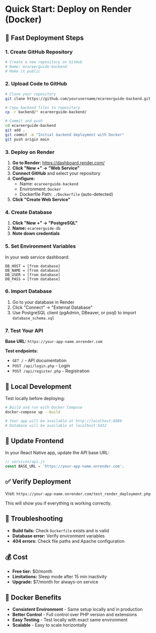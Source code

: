 # Quick Start: Deploy on Render (Docker)

## 🚀 Fast Deployment Steps

### 1. Create GitHub Repository
```bash
# Create a new repository on GitHub
# Name: ecareerguide-backend
# Make it public
```

### 2. Upload Code to GitHub
```bash
# Clone your repository
git clone https://github.com/yourusername/ecareerguide-backend.git

# Copy backend files to repository
cp -r backend/* ecareerguide-backend/

# Commit and push
cd ecareerguide-backend
git add .
git commit -m "Initial backend deployment with Docker"
git push origin main
```

### 3. Deploy on Render

1. **Go to Render:** https://dashboard.render.com/
2. **Click "New +" → "Web Service"**
3. **Connect GitHub** and select your repository
4. **Configure:**
   - Name: `ecareerguide-backend`
   - Environment: `Docker`
   - Dockerfile Path: `./Dockerfile` (auto-detected)
5. **Click "Create Web Service"**

### 4. Create Database

1. **Click "New +" → "PostgreSQL"**
2. **Name:** `ecareerguide-db`
3. **Note down credentials**

### 5. Set Environment Variables

In your web service dashboard:
```
DB_HOST = [from database]
DB_NAME = [from database]
DB_USER = [from database]
DB_PASS = [from database]
```

### 6. Import Database

1. Go to your database in Render
2. Click "Connect" → "External Database"
3. Use PostgreSQL client (pgAdmin, DBeaver, or psql) to import `database_schema.sql`

### 7. Test Your API

**Base URL:** `https://your-app-name.onrender.com`

**Test endpoints:**
- `GET /` - API documentation
- `POST /api/login.php` - Login
- `POST /api/register.php` - Registration

## 🐳 Local Development

Test locally before deploying:

```bash
# Build and run with Docker Compose
docker-compose up --build

# Your app will be available at http://localhost:8080
# Database will be available at localhost:5432
```

## 📱 Update Frontend

In your React Native app, update the API base URL:

```javascript
// services/api.js
const BASE_URL = 'https://your-app-name.onrender.com';
```

## ✅ Verify Deployment

Visit: `https://your-app-name.onrender.com/test_render_deployment.php`

This will show you if everything is working correctly.

## 🔧 Troubleshooting

- **Build fails:** Check `Dockerfile` exists and is valid
- **Database error:** Verify environment variables
- **404 errors:** Check file paths and Apache configuration

## 💰 Cost

- **Free tier:** $0/month
- **Limitations:** Sleep mode after 15 min inactivity
- **Upgrade:** $7/month for always-on service

## 🐳 Docker Benefits

- **Consistent Environment** - Same setup locally and in production
- **Better Control** - Full control over PHP version and extensions
- **Easy Testing** - Test locally with exact same environment
- **Scalable** - Easy to scale horizontally 